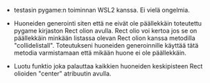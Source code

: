 - testasin pygame:n toiminnan WSL2 kanssa. Ei vielä ongelmia.

- Huoneiden generointi siten että ne eivät ole päällekkäin toteutettu pygame kirjaston Rect olion avulla. Rect olio voi kertoa jos se on päällekkäin minkään listassa olevan Rect olion kanssa metodilla "collidelistall". Toteutukseni huoneiden generoinnille käyttää tätä metodia varmistamaan että mikään huone ei ole päällekkäin.

- Luotu funktio joka palauttaa kaikkien huoneiden keskipisteen Rect olioiden "center" atribuutin avulla.